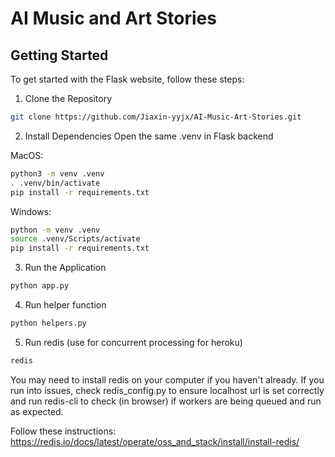 # AI Music and Art Stories

## Getting Started
To get started with the Flask website, follow these steps:
1. Clone the Repository
```bash
git clone https://github.com/Jiaxin-yyjx/AI-Music-Art-Stories.git
```

2. Install Dependencies
Open the same .venv in Flask backend

MacOS:
```bash
python3 -m venv .venv
. .venv/bin/activate
pip install -r requirements.txt
```
Windows:
```bash
python -m venv .venv
source .venv/Scripts/activate
pip install -r requirements.txt
```

3. Run the Application
```bash
python app.py
```
4. Run helper function
```bash
python helpers.py
```

5. Run redis (use for concurrent processing for heroku)
```bash
redis
```
You may need to install redis on your computer if you haven't already. If you run into issues, check redis_config.py to ensure localhost url is set correctly and run redis-cli to check (in browser) if workers are being queued and run as expected.

Follow these instructions: https://redis.io/docs/latest/operate/oss_and_stack/install/install-redis/
